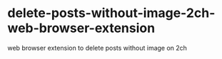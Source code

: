# delete-posts-without-image-2ch-web-browser-extension
web browser extension to delete posts without image on  2ch 
